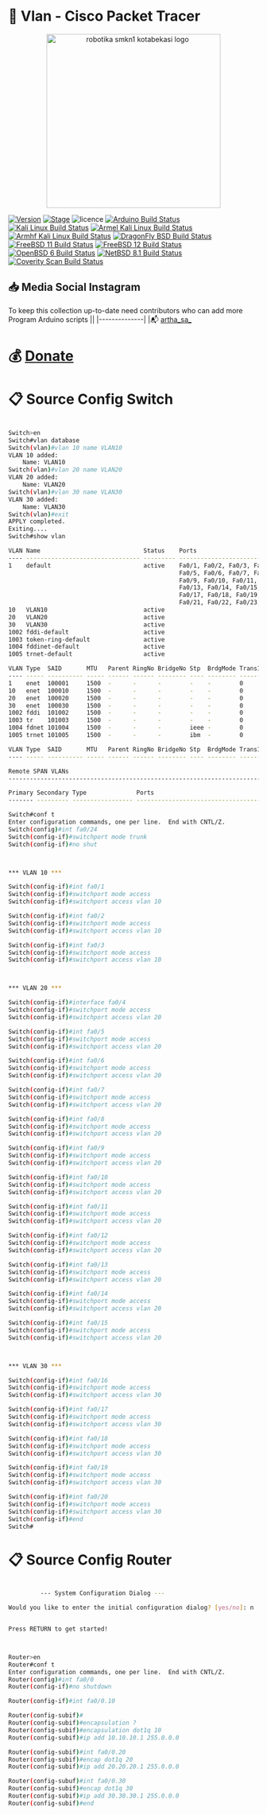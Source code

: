 

# :pushpin: Vlan - Cisco Packet Tracer



<p align="center">
  <img src="https://i.postimg.cc/tRZw0xQ4/logo-removebg-preview.png" alt="robotika smkn1 kotabekasi logo"/ style="height:350px;" "width: 350px;">
</p>


[![Version](https://img.shields.io/badge/VENOM-1.0.17-brightgreen.svg?maxAge=259200)]()
[![Stage](https://img.shields.io/badge/Release-Stable-brightgreen.svg)]()
![licence](https://img.shields.io/badge/license-GPLv3-brightgreen.svg)
[![Arduino Build Status](https://buildbot.aircrack-ng.org/badges/aircrack-ng-alpine.svg?left_text=Alpine%20Linux%20Build)](##Link##)
[![Kali Linux Build Status](https://buildbot.aircrack-ng.org/badges/aircrack-ng-kali.svg?left_text=Kali%20Linux%20Build)](##Link##)
[![Armel Kali Linux Build Status](https://buildbot.aircrack-ng.org/badges/aircrack-ng-armel.svg?left_text=Armel%20Kali%20Linux%20Build)](##Link##)
[![Armhf Kali Linux Build Status](https://buildbot.aircrack-ng.org/badges/aircrack-ng-armhf.svg?left_text=Armhf%20Kali%20Linux%20Build)](##Link##)
[![DragonFly BSD Build Status](https://buildbot.aircrack-ng.org/badges/aircrack-ng-dfly.svg?left_text=DragonFly%20Build)](##Link##)
[![FreeBSD 11 Build Status](https://buildbot.aircrack-ng.org/badges/aircrack-ng-fbsd-11.svg?left_text=FreeBSD%2011%20Build)](##Link##)
[![FreeBSD 12 Build Status](https://buildbot.aircrack-ng.org/badges/aircrack-ng-fbsd-12.svg?left_text=FreeBSD%2012%20Build)](##Link##)
[![OpenBSD 6 Build Status](https://buildbot.aircrack-ng.org/badges/aircrack-ng-obsd.svg?left_text=OpenBSD%20Build)](##Link##)
[![NetBSD 8.1 Build Status](https://buildbot.aircrack-ng.org/badges/aircrack-ng-netbsd81.svg?left_text=NetBSD%20Build)](##Link##)
[![Coverity Scan Build Status](https://scan.coverity.com/projects/aircrack-ng/badge.svg)](##Link##)



## :inbox_tray: Media Social Instagram

To keep this collection up-to-date need contributors who can add more Program Arduino scripts
||
|--------------|
|:mailbox_with_mail: [artha_sa_](https://www.instagram.com/artha_sa_/)


# :moneybag: [Donate](https://saweria.co/arthasyarif)


# :clipboard: Source Config Switch

```bash

Switch>en
Switch#vlan database
Switch(vlan)#vlan 10 name VLAN10
VLAN 10 added:
    Name: VLAN10
Switch(vlan)#vlan 20 name VLAN20
VLAN 20 added:
    Name: VLAN20
Switch(vlan)#vlan 30 name VLAN30
VLAN 30 added:
    Name: VLAN30
Switch(vlan)#exit
APPLY completed.
Exiting....
Switch#show vlan

VLAN Name                             Status    Ports
---- -------------------------------- --------- -------------------------------
1    default                          active    Fa0/1, Fa0/2, Fa0/3, Fa0/4
                                                Fa0/5, Fa0/6, Fa0/7, Fa0/8
                                                Fa0/9, Fa0/10, Fa0/11, Fa0/12
                                                Fa0/13, Fa0/14, Fa0/15, Fa0/16
                                                Fa0/17, Fa0/18, Fa0/19, Fa0/20
                                                Fa0/21, Fa0/22, Fa0/23, Fa0/24
10   VLAN10                           active    
20   VLAN20                           active    
30   VLAN30                           active    
1002 fddi-default                     active    
1003 token-ring-default               active    
1004 fddinet-default                  active    
1005 trnet-default                    active    

VLAN Type  SAID       MTU   Parent RingNo BridgeNo Stp  BrdgMode Trans1 Trans2
---- ----- ---------- ----- ------ ------ -------- ---- -------- ------ ------
1    enet  100001     1500  -      -      -        -    -        0      0
10   enet  100010     1500  -      -      -        -    -        0      0
20   enet  100020     1500  -      -      -        -    -        0      0
30   enet  100030     1500  -      -      -        -    -        0      0
1002 fddi  101002     1500  -      -      -        -    -        0      0   
1003 tr    101003     1500  -      -      -        -    -        0      0   
1004 fdnet 101004     1500  -      -      -        ieee -        0      0   
1005 trnet 101005     1500  -      -      -        ibm  -        0      0   

VLAN Type  SAID       MTU   Parent RingNo BridgeNo Stp  BrdgMode Trans1 Trans2
---- ----- ---------- ----- ------ ------ -------- ---- -------- ------ ------

Remote SPAN VLANs
------------------------------------------------------------------------------

Primary Secondary Type              Ports
------- --------- ----------------- ------------------------------------------

Switch#conf t
Enter configuration commands, one per line.  End with CNTL/Z.
Switch(config)#int fa0/24
Switch(config-if)#switchport mode trunk
Switch(config-if)#no shut



*** VLAN 10 ***

Switch(config-if)#int fa0/1
Switch(config-if)#switchport mode access
Switch(config-if)#switchport access vlan 10

Switch(config-if)#int fa0/2
Switch(config-if)#switchport mode access
Switch(config-if)#switchport access vlan 10

Switch(config-if)#int fa0/3
Switch(config-if)#switchport mode access
Switch(config-if)#switchport access vlan 10



*** VLAN 20 ***

Switch(config-if)#interface fa0/4
Switch(config-if)#switchport mode access
Switch(config-if)#switchport access vlan 20

Switch(config-if)#int fa0/5
Switch(config-if)#switchport mode access
Switch(config-if)#switchport access vlan 20

Switch(config-if)#int fa0/6
Switch(config-if)#switchport mode access
Switch(config-if)#switchport access vlan 20

Switch(config-if)#int fa0/7
Switch(config-if)#switchport mode access
Switch(config-if)#switchport access vlan 20

Switch(config-if)#int fa0/8
Switch(config-if)#switchport mode access
Switch(config-if)#switchport access vlan 20

Switch(config-if)#int fa0/9
Switch(config-if)#switchport mode access
Switch(config-if)#switchport access vlan 20

Switch(config-if)#int fa0/10
Switch(config-if)#switchport mode access
Switch(config-if)#switchport access vlan 20

Switch(config-if)#int fa0/11
Switch(config-if)#switchport mode access
Switch(config-if)#switchport access vlan 20

Switch(config-if)#int fa0/12
Switch(config-if)#switchport mode access
Switch(config-if)#switchport access vlan 20

Switch(config-if)#int fa0/13
Switch(config-if)#switchport mode access
Switch(config-if)#switchport access vlan 20

Switch(config-if)#int fa0/14
Switch(config-if)#switchport mode access
Switch(config-if)#switchport access vlan 20

Switch(config-if)#int fa0/15
Switch(config-if)#switchport mode access
Switch(config-if)#switchport access vlan 20



*** VLAN 30 ***

Switch(config-if)#int fa0/16
Switch(config-if)#switchport mode access
Switch(config-if)#switchport access vlan 30

Switch(config-if)#int fa0/17
Switch(config-if)#switchport mode access
Switch(config-if)#switchport access vlan 30

Switch(config-if)#int fa0/18
Switch(config-if)#switchport mode access
Switch(config-if)#switchport access vlan 30

Switch(config-if)#int fa0/19
Switch(config-if)#switchport mode access
Switch(config-if)#switchport access vlan 30

Switch(config-if)#int fa0/20
Switch(config-if)#switchport mode access
Switch(config-if)#switchport access vlan 30
Switch(config-if)#end
Switch#


```


# :clipboard: Source Config Router

```bash

         --- System Configuration Dialog ---

Would you like to enter the initial configuration dialog? [yes/no]: n


Press RETURN to get started!



Router>en
Router#conf t
Enter configuration commands, one per line.  End with CNTL/Z.
Router(config)#int fa0/0
Router(config-if)#no shutdown

Router(config-if)#int fa0/0.10

Router(config-subif)#
Router(config-subif)#encapsulation ?
Router(config-subif)#encapsulation dot1q 10
Router(config-subif)#ip add 10.10.10.1 255.0.0.0

Router(config-subif)#int fa0/0.20
Router(config-subif)#encap dot1q 20
Router(config-subif)#ip add 20.20.20.1 255.0.0.0

Router(config-subuf)#int fa0/0.30
Router(config-subif)#encap dot1q 30
Router(config-subif)#ip add 30.30.30.1 255.0.0.0
Router(config-subif)#end


```
